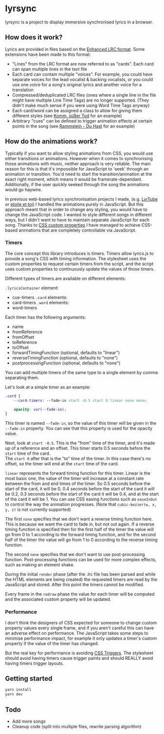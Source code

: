# lyrsync

lyrsync is a project to display immersive synchronised lyrics in a browser.

## How does it work?

Lyrics are provided in files based on the [Enhanced LRC format](https://en.wikipedia.org/wiki/LRC_(file_format)#Enhanced_format). Some extensions have been made to this format:

 - "Lines" from the LRC format are now referred to as "cards". Each card can span multiple lines in the text file
 - Each card can contain multiple "voices". For example, you could have separate voices for the lead vocalist & backing vocalists, or you could use one voice for a song's original lyrics and another voice for a translation
 - Compressed/deduplicated LRC files (ones where a single line in the file might have multiple Line Time Tags) are no longer supported. (They didn't make much sense if you were using Word Time Tags anyway)
 - Each card/word can be assigned a class to allow for giving them different styles (see [Komm, süßer Tod](https://lyrsync.joshwalsh.me/songs/komm-susser-tod/index.html) for an example)
 - Arbitrary "cues" can be defined to trigger animation effects at certain points in the song (see [Rammstein - Du Hast](https://lyrsync.joshwalsh.me/songs/du-hast/index.html) for an example)

## How do the animations work?

Typically if you want to allow styling animations from CSS, you would use either transitions or animations. However when it comes to synchronising those animations with music, neither approach is very reliable. The main reason for this is that it's impossible for JavaScript to 'seek' through an animation or transition. You'd need to start the transition/animation at the exact right moment, which means it would be framerate-dependant. Additionally, if the user quickly seeked through the song the animations would go haywire.

In previous web-based lyrics synchronisation projects I made, (e.g. [LyrTube](https://github.com/JoshuaWalsh/LyrTube) or [etoile et toi](http://sandbox.ymindustries.com/etoile-et-toi/)) I handled the animations purely in JavaScript. But this approach meant that in order to change any styling, you would have to change the JavaScript code. I wanted to style different songs in different ways, but I didn't want to have to maintain separate JavaScript for each song. Thanks to [CSS custom properties](https://developer.mozilla.org/en-US/docs/Web/CSS/Using_CSS_custom_properties) I have managed to achieve CSS-based animations that are completely controllable via JavaScript.

### Timers

The core concept this library introduces is timers. Timers allow lyrics.js to provide a song's CSS with timing information. The stylesheet uses the custom properties to request certain timers from the script, and the script uses custom properties to continuously update the values of those timers.

Different types of timers are available on different elements:

`.lyricsContainer` element:
 - cue-timers
`.card` elements:
 - card-timers
`.word` elements:
 - word-timers

Each timer has the following arguments:
 - name
 - fromReference
 - fromOffset
 - toReference
 - toOffset
 - forwardTimingFunction (optional, defaults to "linear")
 - reverseTimingFunction (optional, defaults to "none")
 - postprocessingFunction (optional, defaults to "none")

You can add multiple timers of the same type to a single element by comma separating them.

Let's look at a simple timer as an example:

```scss
.card {
    --card-timers: --fade-in start -0.5 start 0 linear none none;

    opacity: var(--fade-in);
}
```

This timer is named `--fade-in`, so the value of this timer will be given in the `--fade-in` property. You can see that this property is used for the opacity value.

Next, look at `start -0.5`. This is the "from" time of the timer, and it's made up of a reference and an offset. This timer starts 0.5 seconds before the `start` time of the card.  
The `start 0` after that is the "to" time of the timer. In this case there's no offset, so the timer will end at the `start` time of the card.

`linear` represents the forward timing function for this timer. Linear is the most basic one, the value of the timer will increase at a constant rate between the from and end times of the timer. So 0.5 seconds before the start of the card, it will be 0, 0.4 seconds before the start of the card it will be 0.2, 0.3 seconds before the start of the card it will be 0.4, and at the start of the card it will be 1. You can use CSS easing functions such as `easeInOut` to control the way the animation progresses. (Note that `cubic-bezier(w, x, y, z)` is not currently supported)

The first `none` specifies that we don't want a reverse timing function here. This is because we want the card to fade in, but not out again. If a reverse timing function is specified then for the first half of the timer the value will go from 0 to 1 according to the forward timing function, and for the second half of the timer the value will go from 1 to 0 according to the reverse timing function.

The second `none` specifies that we don't want to use post-processing function. Post-processing functions can be used for more complex effects, such as making an element shake.

During the initial `render` phase (after the .lrc file has been parsed and while the HTML elements are being created) the requested timers are read by the JavaScript and stored. After this point the timers cannot be modified.

Every frame in the `redraw` phase the value for each timer will be computed and the associated custom property will be updated.

### Performance

I don't think the designers of CSS expected for someone to change custom property values every single frame, and if you aren't careful this can have an adverse effect on performance. The JavaScript takes some steps to minimise performance impact, for example it only updates a timer's custom property if the value of the timer has changed.

But the real key for performance is avoiding [CSS Triggers](https://csstriggers.com/). The stylesheet should avoid having timers cause trigger paints and should REALLY avoid having timers trigger layouts.

## Getting started

```bash
yarn install
yarn dev
```

## Todo

 - Add more songs
 - Cleanup code (split into multiple files, rewrite parsing algorithm)